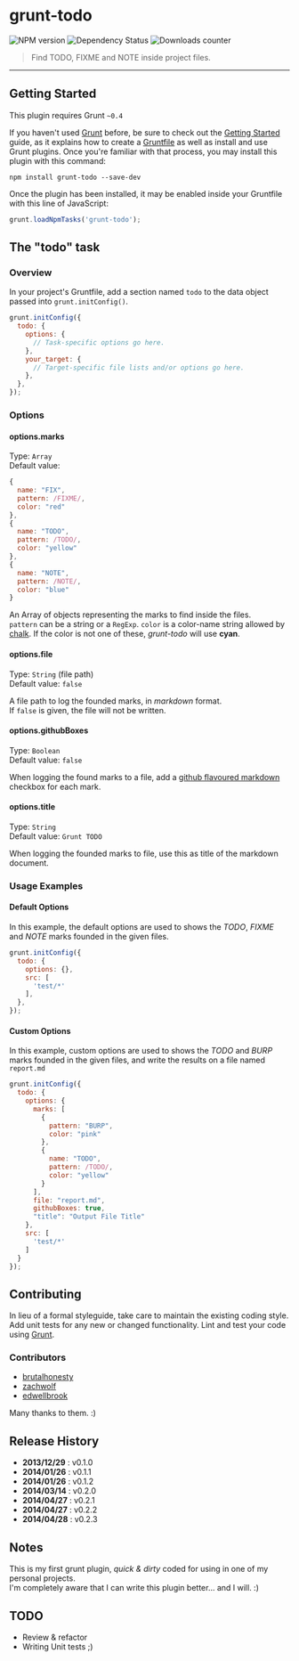 # grunt-todo

![NPM version](http://img.shields.io/npm/v/grunt-todo.svg) ![Dependency Status](https://david-dm.org/leny/grunt-todo.svg) ![Downloads counter](http://img.shields.io/npm/dm/grunt-todo.svg)

> Find TODO, FIXME and NOTE inside project files.

* * *

## Getting Started

This plugin requires Grunt `~0.4`

If you haven't used [Grunt](http://gruntjs.com/) before, be sure to check out the [Getting Started](http://gruntjs.com/getting-started) guide, as it explains how to create a [Gruntfile](http://gruntjs.com/sample-gruntfile) as well as install and use Grunt plugins. Once you're familiar with that process, you may install this plugin with this command:

```shell
npm install grunt-todo --save-dev
```

Once the plugin has been installed, it may be enabled inside your Gruntfile with this line of JavaScript:

```js
grunt.loadNpmTasks('grunt-todo');
```

## The "todo" task

### Overview
In your project's Gruntfile, add a section named `todo` to the data object passed into `grunt.initConfig()`.

```js
grunt.initConfig({
  todo: {
    options: {
      // Task-specific options go here.
    },
    your_target: {
      // Target-specific file lists and/or options go here.
    },
  },
});
```

### Options

#### options.marks
Type: `Array`  
Default value: 
```js
{
  name: "FIX",
  pattern: /FIXME/,
  color: "red"
},
{
  name: "TODO",
  pattern: /TODO/,
  color: "yellow"
},
{
  name: "NOTE",
  pattern: /NOTE/,
  color: "blue"
}
```

An Array of objects representing the marks to find inside the files.  
`pattern` can be a string or a `RegExp`.
`color` is a color-name string allowed by [chalk](https://npmjs.org/package/chalk). If the color is not one of these, *grunt-todo* will use **cyan**.

#### options.file
Type: `String` (file path)  
Default value: `false`

A file path to log the founded marks, in *markdown* format.  
If `false` is given, the file will not be written.

#### options.githubBoxes
Type: `Boolean`  
Default value: `false`

When logging the found marks to a file, add a [github flavoured markdown](https://github.com/blog/1825-task-lists-in-all-markdown-documents) checkbox for each mark.

#### options.title
Type: `String`  
Default value: `Grunt TODO`

When logging the founded marks to file, use this as title of the markdown document.

### Usage Examples

#### Default Options
In this example, the default options are used to shows the *TODO*, *FIXME* and *NOTE* marks founded in the given files.

```js
grunt.initConfig({
  todo: {
    options: {},
    src: [
      'test/*'
    ],
  },
});
```

#### Custom Options
In this example, custom options are used to shows the *TODO* and *BURP* marks founded in the given files, and write the results on a file named `report.md`

```js
grunt.initConfig({
  todo: {
    options: {
      marks: [
        {
          pattern: "BURP",
          color: "pink"
        },
        {
          name: "TODO",
          pattern: /TODO/,
          color: "yellow"
        }
      ],
      file: "report.md",
      githubBoxes: true,
      "title": "Output File Title"
    },
    src: [
      'test/*'
    ]
  }
});
```

## Contributing

In lieu of a formal styleguide, take care to maintain the existing coding style. Add unit tests for any new or changed functionality. Lint and test your code using [Grunt](http://gruntjs.com/).

### Contributors

* [brutalhonesty](https://github.com/brutalhonesty)
* [zachwolf](https://github.com/zachwolf)
* [edwellbrook](https://github.com/edwellbrook)

Many thanks to them. :)

## Release History

* **2013/12/29** : v0.1.0
* **2014/01/26** : v0.1.1
* **2014/01/26** : v0.1.2
* **2014/03/14** : v0.2.0
* **2014/04/27** : v0.2.1
* **2014/04/27** : v0.2.2
* **2014/04/28** : v0.2.3

## Notes

This is my first grunt plugin, *quick & dirty* coded for using in one of my personal projects.  
I'm completely aware that I can write this plugin better... and I will. :)

## TODO

* Review & refactor
* Writing Unit tests ;)
